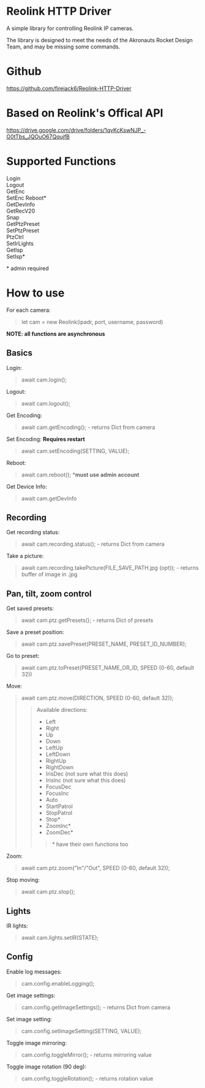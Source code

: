 # Reolink HTTP Driver

A simple library for controlling Reolink IP cameras.

The library is designed to meet the needs of the Akronauts Rocket Design Team, and may be missing some commands.

# Github
https://github.com/firejack6/Reolink-HTTP-Driver

# Based on Reolink's Offical API
https://drive.google.com/drive/folders/1qvKcKswNJP_-G0tTbs_JQOuO67QqujfB


# Supported Functions

Login   
Logout  
GetEnc  
SetEnc
Reboot*  
GetDevInfo  
GetRecV20  
Snap  
GetPtzPreset  
SetPtzPreset  
PtzCtrl  
SetIrLights  
GetIsp  
SetIsp*

\* admin required

# How to use
For each camera:
> let cam = new Reolink(ipadr, port, username, password)  
  
    
**NOTE: all functions are asynchronous**

## Basics

Login:  
> await cam.login();  

Logout:   
> await cam.logout();

Get Encoding: 
> await cam.getEncoding(); - returns Dict from camera

Set Encoding: **Requires restart**
> await cam.setEncoding(SETTING, VALUE);

Reboot:
> await cam.reboot(); ***must use admin account**

Get Device Info:
> await cam.getDevInfo

## Recording

Get recording status:
> await cam.recording.status(); - returns Dict from camera

Take a picture:
> await cam.recording.takePicture(FILE_SAVE_PATH.jpg (opt)); - returns buffer of image in .jpg

## Pan, tilt, zoom control

Get saved presets:  
> await cam.ptz.getPresets(); - returns Dict of presets

Save a preset position:
> await cam.ptz.savePreset(PRESET_NAME, PRESET_ID_NUMBER);

Go to preset:  
> await cam.ptz.toPreset(PRESET_NAME_OR_ID, SPEED (0-60, default 32))

Move:  
> await cam.ptz.move(DIRECTION, SPEED (0-60, default 32));
>> Available directions:  
>> - Left  
>> - Right  
>> - Up  
>> - Down
>> - LeftUp  
>> - LeftDown  
>> - RightUp  
>> - RightDown  
>> - IrisDec  (not sure what this does)  
>> - IrisInc (not sure what this does)  
>> - FocusDec  
>> - FocusInc  
>> - Auto  
>> - StartPatrol  
>> - StopPatrol  
>> - Stop*  
>> - ZoomInc*  
>> - ZoomDec*
>>> \* have their own functions too

Zoom:  
> await cam.ptz.zoom("In"/"Out", SPEED (0-60, default 32));

Stop moving:
> await cam.ptz.stop();

## Lights
IR lights:  
> await cam.lights.setIR(STATE);

## Config

Enable log messages:
> cam.config.enableLogging();

Get image settings:
> cam.config.getImageSettings(); - returns Dict from camera

Set image setting:
> cam.config.setImageSetting(SETTING, VALUE);

Toggle image mirroring:
> cam.config.toggleMirror(); - returns mirroring value

Toggle image rotation (90 deg):
> cam.config.toggleRotation(); - returns rotation value